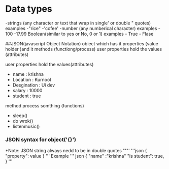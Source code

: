 # Data types
-strings (any character or text that wrap in single' or double " quotes)
  examples
      -"rice"
      -'cofee'
-number (any numberical character)
   examples
     - 100
     -17.99
Boolean(similar to yes or No, 0 or 1)
   examples
     - True
     - Flase

##JSON(javascript Object Notation)
obiect which has it properties (value holder )and it methods (functiong/process)
user properties hold the values (attributes)

user
properties hold the values(attributes)
- name             : krishna
- Location         : Kurnool
- Desgination      : Ui dev
- salary           : 10000
- student          : true

method process somthing (functions)
- sleep()
- do wrok()
- listenmusic()
### JSON syntax for object('{}')
*Note: JSON string always nedd to be in double quotes '""'
'''json
{
    "property": value
}
'''
Example
''' json
{
    "name" :"krishna"
    "is student": true,
}
'''